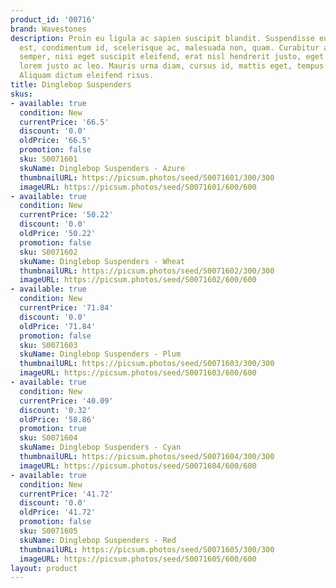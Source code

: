 ```yaml
---
product_id: '00716'
brand: Wavestones
description: Proin eu ligula ac sapien suscipit blandit. Suspendisse euismod. Ut pede
  est, condimentum id, scelerisque ac, malesuada non, quam. Curabitur ac sapien. Integer
  semper, nisi eget suscipit eleifend, erat nisl hendrerit justo, eget vestibulum
  lorem justo ac leo. Mauris urna diam, cursus id, mattis eget, tempus sit amet, risus.
  Aliquam dictum eleifend risus.
title: Dinglebop Suspenders
skus:
- available: true
  condition: New
  currentPrice: '66.5'
  discount: '0.0'
  oldPrice: '66.5'
  promotion: false
  sku: S0071601
  skuName: Dinglebop Suspenders - Azure
  thumbnailURL: https://picsum.photos/seed/S0071601/300/300
  imageURL: https://picsum.photos/seed/S0071601/600/600
- available: true
  condition: New
  currentPrice: '50.22'
  discount: '0.0'
  oldPrice: '50.22'
  promotion: false
  sku: S0071602
  skuName: Dinglebop Suspenders - Wheat
  thumbnailURL: https://picsum.photos/seed/S0071602/300/300
  imageURL: https://picsum.photos/seed/S0071602/600/600
- available: true
  condition: New
  currentPrice: '71.84'
  discount: '0.0'
  oldPrice: '71.84'
  promotion: false
  sku: S0071603
  skuName: Dinglebop Suspenders - Plum
  thumbnailURL: https://picsum.photos/seed/S0071603/300/300
  imageURL: https://picsum.photos/seed/S0071603/600/600
- available: true
  condition: New
  currentPrice: '40.09'
  discount: '0.32'
  oldPrice: '58.86'
  promotion: true
  sku: S0071604
  skuName: Dinglebop Suspenders - Cyan
  thumbnailURL: https://picsum.photos/seed/S0071604/300/300
  imageURL: https://picsum.photos/seed/S0071604/600/600
- available: true
  condition: New
  currentPrice: '41.72'
  discount: '0.0'
  oldPrice: '41.72'
  promotion: false
  sku: S0071605
  skuName: Dinglebop Suspenders - Red
  thumbnailURL: https://picsum.photos/seed/S0071605/300/300
  imageURL: https://picsum.photos/seed/S0071605/600/600
layout: product
---
```

